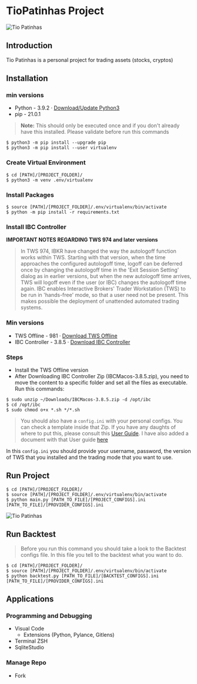 # TioPatinhas Project

![Tio Patinhas](https://media.giphy.com/media/gQdejV5BBChHi/giphy.gif)

## Introduction
Tio Patinhas is a personal project for trading assets (stocks, cryptos)

## Installation
### min versions
* Python - 3.9.2 · [Download/Update Python3](https://www.python.org/downloads/)
* pip - 21.0.1

>**Note:** This should only be executed once and if you don't already have this installed. Please validate before run this commands

``` 
$ python3 -m pip install --upgrade pip 
$ python3 -m pip install --user virtualenv
```

### Create Virtual Environment
```
$ cd [PATH]/[PROJECT_FOLDER]/
$ python3 -m venv .env/virtualenv
```

### Install Packages
```
$ source [PATH]/[PROJECT_FOLDER]/.env/virtualenv/bin/activate
$ python -m pip install -r requirements.txt
```

### Install IBC Controller
**IMPORTANT NOTES REGARDING TWS 974 and later versions**
>
>In TWS 974, IBKR have changed the way the autologoff function works within TWS. Starting with that version, when the time approaches the configured autologoff time, logoff can be deferred once by changing the autologoff time in the 'Exit Session Setting' dialog as in earlier versions, but when the new autologoff time arrives, TWS will logoff even if the user (or IBC) changes the autologoff time again.
> IBC enables Interactive Brokers' Trader Workstation (TWS) to be run in 'hands-free' mode, so that a user need not be present. This makes possible the deployment of unattended automated trading systems.
### Min versions
* TWS Offline - 981 · [Download TWS Offline](https://www.interactivebrokers.com/en/index.php?f=14099#tws-software)
* IBC Controller - 3.8.5 · [Download IBC Controller](https://github.com/IbcAlpha/IBC/releases/tag/3.8.5)

### Steps
* Install the TWS Offline version
* After Downloading IBC Controller Zip (IBCMacos-3.8.5.zip), you need to move the content to a specific folder and set all the files as executable. 
Run this commands:
```
$ sudo unzip ~/Downloads/IBCMacos-3.8.5.zip -d /opt/ibc
$ cd /opt/ibc
$ sudo chmod o+x *.sh */*.sh
```

>You should also have a `config.ini` with your personal configs. You can check a template inside that Zip.
If you have any daughts of where to put this, please consult this [User Guide](https://github.com/IbcAlpha/IBC/blob/master/userguide.md#getting-started). 
I have also added a document with that User guide [here](https://github.com/pedrosilva88/TioPatinhasProject/blob/master/Documents/IBCUserGuide.pdf)

In this `config.ini` you should provide your username, password, the version of TWS that you installed and the trading mode that you want to use.

## Run Project
```
$ cd [PATH]/[PROJECT_FOLDER]/
$ source [PATH]/[PROJECT_FOLDER]/.env/virtualenv/bin/activate
$ python main.py [PATH_TO_FILE]/[PROJECT_CONFIGS].ini [PATH_TO_FILE]/[PROVIDER_CONFIGS].ini
```
![Tio Patinhas](https://media.giphy.com/media/qzeCF4ymrgFXy/giphy.gif)

## Run Backtest
> Before you run this command you should take a look to the Backtest configs file. In this file you tell to the backtest what you want to do.
```
$ cd [PATH]/[PROJECT_FOLDER]/
$ source [PATH]/[PROJECT_FOLDER]/.env/virtualenv/bin/activate
$ python backtest.py [PATH_TO_FILE]/[BACKTEST_CONFIGS].ini [PATH_TO_FILE]/[PROVIDER_CONFIGS].ini

```

## Applications
### Programming and Debugging
- Visual Code
    - Extensions (Python, Pylance, Gitlens)
- Terminal ZSH
- SqliteStudio

### Manage Repo
- Fork